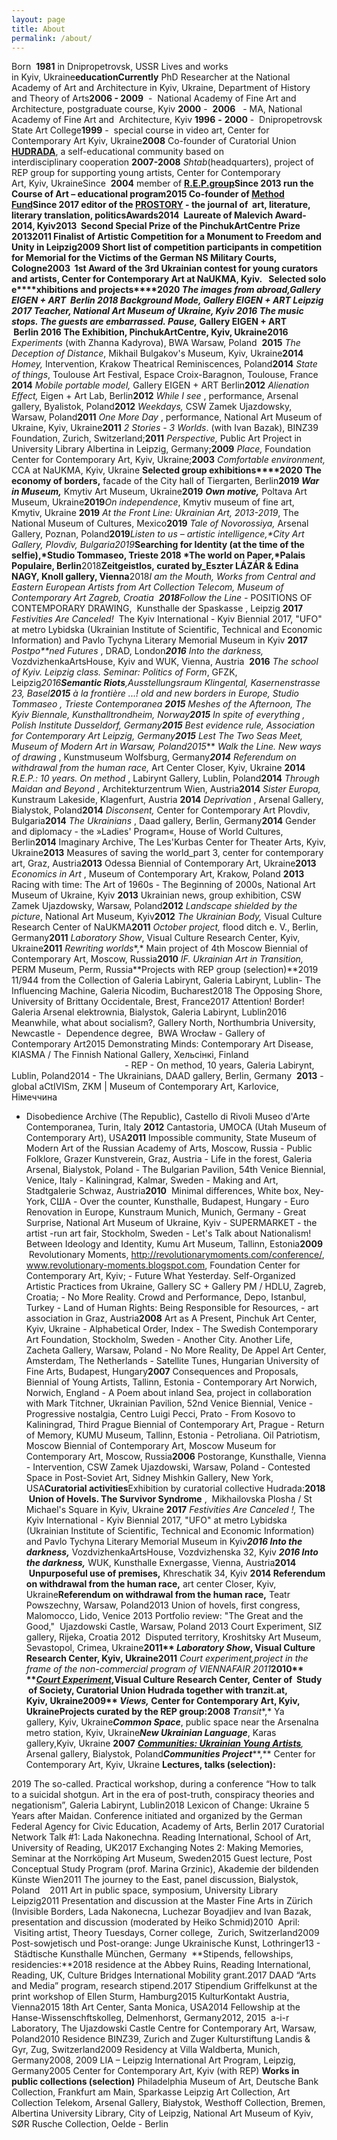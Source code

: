 ```yaml
---
layout: page
title: About
permalink: /about/
---
```


Born  **1981** in Dnipropetrovsk, USSR Lives and works in Kyiv, Ukraine**e****ducation****Currently** PhD Researcher at the National Academy of Art and Architecture in Kyiv, Ukraine, Department of History and Theory of Arts**2006 - 2009**  -  National Academy of Fine Art and  Architecture, postgraduate course, Kyiv **2000** -  **2006**   - MA, National Academy of Fine Art and  Architecture, Kyiv **1996** **-** **2000** -  Dnipropetrovsk State Art College**1999** -  special course in video art, Center for Contemporary Art Kyiv, Ukraine**2008** Co-founder of Curatorial Union [**HUDRADA**](http://hudrada.tumblr.com/), a self-educational community based on interdisciplinary cooperation **2007-2008** *Shtab*(headquarters), project of REP group for supporting young artists, Center for Contemporary Art, Kyiv, UkraineSince  **2004** member of **[R.E.](../../r-e-p)****[P.](../../r-e-p)****[group](../../r-e-p)**Since **2013** run the **Course of Art** – educational program2015 Co-founder of **[Method Fund](https://sites.google.com/site/methodfund/news)**Since **2017** editor of the **[PROSTORY](http://prostory.net.ua/)**  - the journal of  art, literature, literary translation, politics**Awards**2014  Laureate of Malevich Award-2014, Kyiv2013  Second Special Prize of the PinchukArtCentre Prize 20132011 Finalist of Artistic Competition for a Monument to Freedom and Unity in Leipzig2009 Short list of competition participants in competition for Memorial for the Victims of the German NS Military Courts, Cologne2003  1st Award of the 3rd Ukrainian contest for young curators and artists, Center for Contemporary Art at NaUKMA, Kyiv.  
**Selected solo e****xhibitions** **and projects****2020** *The images from abroad,*Gallery EIGEN + ART  Berlin **2018**  *Background Mode*, Gallery EIGEN + ART Leipzig **2017** *Teacher*, National Art Museum of Ukraine, Kyiv
**2016** *The music stops. The guests are embarrassed. Pause**,* Gallery EIGEN + ART  Berlin **2016** The Exhibition, PinchukArtCentre, Kyiv, Ukraine**2016** *Experiments* (with Zhanna Kadyrova), BWA Warsaw, Poland  **2015** *The Deception of Distance*, Mikhail Bulgakov's Museum, Kyiv, Ukraine**2014** *Homey,* Intervention, Krakow Theatrical Reminiscences, Poland**2014** *State of things*, Toulouse Art Festival, Espace Croix-Baragnon, Toulouse, France **2014** *Mobile portable model,* Gallery EIGEN + ART Berlin**2012** *Alienation Effect,* Eigen + Art Lab, Berlin**2012** *While I see* , performance, Arsenal gallery, Byalistok, Poland**2012** *Weekdays,* CSW Zamek Ujazdowsky, Warsaw, Poland**2011** *One More Day* , performance, National Art Museum of Ukraine, Kyiv, Ukraine**2011** *2 Stories - 3 Worlds*. (with Ivan Bazak), BINZ39 Foundation, Zurich, Switzerland;**2011** *Perspective,* Public Art Project in University Library Albertina in Leipzig, Germany;**2009** *Place,* Foundation Center for Contemporary Art, Kyiv, Ukraine;**2003** *Comfortable* *environment,* CCA at NaUKMA, Kyiv, Ukraine **Selected group exhibitions****2020** **The economy of borders,** facade of the City hall of Tiergarten, Berlin**2019 *War in Museum,*** Kmytiv Art Museum, Ukraine**2019** ***Own motive,*** Poltava Art Museum, Ukraine**2019***On independence*, Kmytiv museum of fine art, Kmytiv, Ukraine **2019** *At the Front Line: Ukrainian Art, 2013-2019*, The National Museum of Cultures, Mexico**2019** *Tale of Novorossiya,* Arsenal Gallery, Poznan, Poland**2019***Listen
to us – artistic intelligence,*City
Art Gallery, Plovdiv, Bulgaria**2019***Searching for Identity
(at the time of the selfie),*Studio Tommaseo, Trieste **2018** *The world on Paper,*Palais Populaire, Berlin**2018**Zeitgeistlos, curated by\_Eszter
LÁZÁR & Edina NAGY, Knoll gallery, Vienna**2018***I am the Mouth,* Works from Central and Eastern European Artists from Art Collection Telecom, Museum of Contemporary Art Zagreb, Croatia  **2018***Follow the Line -* POSITIONS OF CONTEMPORARY DRAWING,  Kunsthalle der Spaskasse , Leipzig
**2017** *Festivities Are Canceled!*  The Kyiv International - Kyiv Biennial 2017, "UFO" at metro Lybidska (Ukrainian Institute of Scientific, Technical and Economic Information) and Pavlo Tychyna Literary Memorial Museum in Kyiv
**2017**  *Postpo**ned Futures* , DRAD, London***2016** Into the darkness,* VozdvizhenkaArtsHouse, Kyiv and WUK, Vienna, Austria 
**2016** *The school of Kyiv. Leipzig class. Seminar: Politics of Form*, GFZK, Leipzig*2016**Semantic Riots**,*Ausstellungsraum Klingental, Kasernenstrasse 23, Basel**2015** *à la frontière ...!* *old and new borders in Europe,* Studio Tommaseo , Trieste Contemporanea **2015** *Meshes of the Afternoon, The* Kyiv Biennale, Kunsthalltrondheim, Norway**2015** *In spite of everything* , Polish Institute Dusseldorf, Germany**2015** *Best evidence rule,* Association for Contemporary Art Leipzig, Germany**2015** *Lest The Two Seas Meet,* Museum of Modern Art in Warsaw, Poland***2015*** *Walk the Line. New ways of drawing* , Kunstmuseum Wolfsburg, Germany***2014*** *Referendum on withdrawal from the human race,* Art Center Closer, Kyiv, Ukraine **2014** *R.E.P.: 10 years.* *On method* , Labirynt Gallery, Lublin, Poland**2014** *Through Maidan and Beyond* , Architekturzentrum Wien, Austria**2014** *Sister Europa,* Kunstraum Lakeside, Klagenfurt, Austria **2014** *Deprivation* , Arsenal Gallery, Bialystok, Poland**2014** *Disconsent,* Center for Contemporary Art Plovdiv, Bulgaria**2014** *The Ukrainians* , Daad gallery, Berlin, Germany**2014** Gender and diplomacy - the »Ladies' Program«, House of World Cultures, Berlin**2014** Imaginary Archive, The Les'Kurbas Center for Theater Arts, Kyiv, Ukraine**2013** Measures of saving the world\_part 3, <rotor> center for contemporary art, Graz, Austria**2013** Odessa Biennial of Contemporary Art, Ukraine**2013** *Economics in Art* , Museum of Contemporary Art, Krakow, Poland **2013** Racing with time: The Art of 1960s - The Beginning of 2000s, National Art Museum of Ukraine, Kyiv **2013** Ukrainian news, group exhibition, CSW Zamek Ujazdowsky, Warsaw, Poland**2012** *Landscape shielded by the picture*, National Art Museum, Kyiv**2012** *The Ukrainian Body,* Visual Culture Research Center of NaUKMA**2011** *October project,* flood ditch e. V., Berlin, Germany**2011**  *Laboratory Show*, Visual Culture Research Center, Kyiv, Ukraine**2011** *Rewriting worlds**,* Main project of 4th Moscow Biennial of Contemporary Art, Moscow, Russia**2010** *IF. Ukrainian Art in Transition,* PERM Museum, Perm, Russia**Projects with REP group (selection)**2019 11/944 from the Collection of Galeria Labirynt, Galeria Labirynt, Lublin- The Influencing Machine, Galeria Nicodim, Bucharest2018 The Opposing Shore, University of Brittany Occidentale, Brest, France2017 Attention! Border! Galeria Arsenal elektrownia, Bialystok, Galeria Labirynt, Lublin2016 Meanwhile, what about socialism?, Gallery North, Northumbria University, Newcastle -  Dependence degree,  BWA Wrocław - Gallery of Contemporary Art2015 Demonstrating Minds: Contemporary Art Disease, KIASMA / The Finnish National Gallery, Хельсінкі, Finland                                                                              - REP - On method, 10 years, Galeria Labirynt, Lublin, Poland2014 - The Ukrainians, DAAD gallery, Berlin, Germany  **2013** - global aCtIVISm, ZKM | Museum of Contemporary Art, Karlovice, Німеччина 
- Disobedience Archive (The Republic), Castello di Rivoli Museo d'Arte Contemporanea, Turin, Italy **2012** Cantastoria, UMOCA (Utah Museum of Contemporary Art), USA**2011** Impossible community, State Museum of Modern Art of the Russian Academy of Arts, Moscow, Russia - Public Folklore, Grazer Kunstverein, Graz, Austria - Life in the forest, Galeria Arsenal, Bialystok, Poland - The Bulgarian Pavilion, 54th Venice Biennial, Venice, Italy - Kaliningrad, Kalmar, Sweden - Making and Art, Stadtgalerie Schwaz, Austria**2010**  Minimal differences, White box, Ney-York, США - Over the counter, Kunsthalle, Budapest, Hungary - Euro Renovation in Europe, Kunstraum Munich, Munich, Germany - Great Surprise, National Art Museum of Ukraine, Kyiv - SUPERMARKET - the artist -run art fair, Stockholm, Sweden - Let's Talk about Nationalism! Between Ideology and Identity, Kumu Art Museum, Tallinn, Estonia**2009**  Revolutionary Moments, http://revolutionarymoments.com/conference/, www.revolutionary-moments.blogspot.com, Foundation Center for Contemporary Art, Kyiv; - Future What Yesterday. Self-Organized Artistic Practices from Ukraine, Gallery SC + Gallery PM / HDLU, Zagreb, Croatia; - No More Reality. Crowd and Performance, Depo, Istanbul, Turkey - Land of Human Rights: Being Responsible for Resources, <rotor> - art association in Graz, Austria**2008** Art as A Present, Pinchuk Art Center, Kyiv, Ukraine - Alphabetical Order, Index - The Swedish Contemporary Art Foundation, Stockholm, Sweden - Another City. Another Life, Zacheta Gallery, Warsaw, Poland - No More Reality, De Appel Art Center, Amsterdam, The Netherlands - Satellite Tunes, Hungarian University of Fine Arts, Budapest, Hungary**2007** Consequences and Proposals, Biennial of Young Artists, Tallinn, Estonia - Contemporary Art Norwich, Norwich, England - A Poem about inland Sea, project in collaboration with Mark Titchner, Ukrainian Pavilion, 52nd Venice Biennial, Venice - Progressive nostalgia, Centro Luigi Pecci, Prato - From Kosovo to Kaliningrad, Third Prague Biennial of Contemporary Art, Prague - Return of Memory, KUMU Museum, Tallinn, Estonia - Petroliana. Oil Patriotism, Moscow Biennial of Contemporary Art, Moscow Museum for Contemporary Art, Moscow, Russia**2006** Postorange, Kunsthalle, Vienna - Intervention, CSW Zamek Ujazdowski, Warsaw, Poland - Contested Space in Post-Soviet Art, Sidney Mishkin Gallery, New York, USA**Curatorial activities**Exhibition by curatorial collective Hudrada:**2018**  **Union of Hovels. The Survivor Syndrome** ,  Mikhailovska Plosha / St Michael's Square in Kyiv, Ukraine **2017** *Festivities Are Canceled !,* The Kyiv International - Kyiv Biennial 2017, "UFO" at metro Lybidska (Ukrainian Institute of Scientific, Technical and Economic Information) and Pavlo Tychyna Literary Memorial Museum in Kyiv***2016 Into the darkness,*** VozdvizhenkaArtsHouse, Vozdvizhenska 32, Kyiv ***2016 Into the darkness,*** WUK, Kunsthalle Exnergasse, Vienna, Austria**2014**  **Unpurposeful use of premises,** Khreschatik 34, Kyiv
**2014 Referendum on withdrawal from the human race,** art center Closer, Kyiv, Ukraine**Referendum on withdrawal from the human race,** Teatr Powszechny, Warsaw, Poland2013 Union of hovels, first congress, Malomocco, Lido, Venice 2013 Portfolio review: "The Great and the Good,"  Ujazdowski Castle, Warsaw, Poland 2013 Court Experiment, SIZ gallery, Rijeka, Croatia 2012  Disputed territory, Kroshitsky Art Museum, Sevastopol, Crimea, Ukraine****2011** *Laboratory Show*, Visual Culture Research Center, Kyiv, Ukraine******2011** *Court experiment,*project in the frame of the non-commercial program of VIENNAFAIR 2011****2010** *****[Court Experiment](http://hudrada.tumblr.com/court%20experiment)***,Visual Culture Research Center, Center of  Study  of Society, Curatorial Union Hudrada together with tranzit.at,  Kyiv, Ukraine****2009** ***Views**,* Center for Contemporary Art, Kyiv,  UkraineProjects curated by the REP group:**2008** ***T******ransit**,* Ya gallery, Kyiv, Ukraine***Common Space***, public space near the Arsenalna metro station, Kyiv, Ukraine***New Ukrainian Language***, Karas gallery,Kyiv, Ukraine **2007** ***[Communities: Ukrainian Young Artists](http://galeria-arsenal.pl/en/exhibitions/communities-.html)**,* Arsenal gallery, Bialystok, Poland***Communities Project*****,** Center for Contemporary Art, Kyiv, Ukraine
**Lectures, talks (selection):**

2019 The so-called. Practical workshop, during a conference “How to talk to a suicidal shotgun. Art in the era of post-truth, conspiracy theories and negationism”, Galeria Labirynt, Lublin2018 Lexicon of Change: Ukraine 5 Years after Maidan. Conference initiated and organized by the German Federal Agency for Civic Education, Academy of Arts, Berlin 2017 Curatorial Network Talk #1: Lada Nakonechna. Reading International, School of Art, University of Reading, UK2017 Exchanging Notes 2: Making Memories, Seminar at the Norrköping Art Museum, Sweden2015 Guest lecture, Post Conceptual Study Program (prof. Marina Grzinic), Akademie der bildenden Künste Wien2011 The journey to the East, panel discussion, Bialystok, Poland    2011 Art in public space, symposium, University Library Leipzig2011 Presentation and discussion at the Master Fine Arts in Zürich (Invisible Borders, Lada Nakonecna, Luchezar Boyadjiev and Ivan Bazak, presentation and discussion (moderated by Heiko Schmid)2010  April:  Visiting artist, Theory Tuesdays, Corner college,  Zurich, Switzerland2009 Post-sowjetisch und Post-orange: Junge Ukrainische Kunst, Lothringer13 -  Städtische Kunsthalle München, Germany
 **Stipends, fellowships, residencies:**2018 residence at the Abbey Ruins,
Reading International, Reading, UK, Culture
Bridges International Mobility grant.2017 DAAD “Arts
and Media” program, research stipend.2017 Stipendium Griffelkunst at the print workshop of Ellen
Sturm, Hamburg2015 KulturKontakt Austria, Vienna2015 18th Art
Center, Santa Monica, USA2014 Fellowship at the
Hanse-Wissenschftskolleg, Delmenhorst, Germany2012, 2015  a-i-r
Laboratory, The Ujazdowski Castle Centre for Contemporary Art, Warsaw, Poland2010 Residence
BINZ39, Zurich and Zuger Kulturstiftung Landis & Gyr, Zug, Switzerland2009
Residency at Villa Waldberta, Munich, Germany2008, 2009 LIA – Leipzig International Art Program, Leipzig,
Germany2005 Center for Contemporary Art, Kyiv (with REP) **Works in public collections (selection)** 
Philadelphia Museum of Art, Deutsche Bank Collection, Frankfurt am Main, Sparkasse Leipzig Art Collection, Art Collection Telekom, Arsenal Gallery, Białystok, Westhoff Collection, Bremen, Albertina University Library, City of Leipzig, National Art Museum of Kyiv, SØR Rusche Collection, Oelde - Berlin